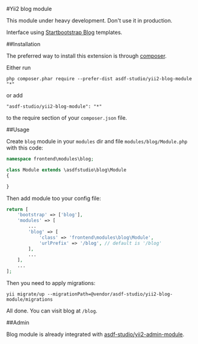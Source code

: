 #Yii2 blog module

This module under heavy development. Don't use it in production.

Interface using [Startbootstrap Blog](http://startbootstrap.com/template-categories/blogs/) templates.


##Installation

The preferred way to install this extension is through [composer](http://getcomposer.org/download/).

Either run

```
php composer.phar require --prefer-dist asdf-studio/yii2-blog-module "*"
```

or add

```
"asdf-studio/yii2-blog-module": "*"
```

to the require section of your `composer.json` file.


##Usage

Create `blog` module in your `modules` dir and file `modules/blog/Module.php` with this code:

```php
namespace frontend\modules\blog;

class Module extends \asdfstudio\blog\Module
{

}
```

Then add module too your config file:

```php
return [
    'bootstrap' => ['blog'],
    'modules' => [
    	...
        'blog' => [
            'class' => 'frontend\modules\blog\Module',
            'urlPrefix' => '/blog', // default is '/blog'
        ],
        ...
    ],
    ...
];
```

Then you need to apply migrations:

```
yii migrate/up --migrationPath=@vendor/asdf-studio/yii2-blog-module/migrations
```

All done. You can visit blog at `/blog`.

##Admin

Blog module is already integrated with [asdf-studio/yii2-admin-module](https://github.com/asdf-studio/yii2-admin-module).
